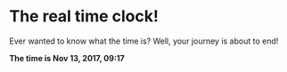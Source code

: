 # The real time clock!

Ever wanted to know what the time is? Well, your journey is about to end!

**The time is Nov 13, 2017, 09:17**